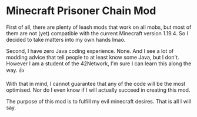 # Minecraft Prisoner Chain Mod

First of all, there are plenty of leash mods that work on all mobs, but most of them are not (yet) compatible with the current Minecraft version 1.19.4. So I decided to take matters into my own hands lmao.

Second, I have zero Java coding experience. None. And I see a lot of modding advice that tell people to at least know some Java, but I don't. However I am a student of the 42Network, I'm sure I can learn this along the way. :thumbsup:

With that in mind, I cannot guarantee that any of the code will be the most optimised. Nor do I even know if I will actually succeed in creating this mod.

The purpose of this mod is to fulfill my evil minecraft desires. That is all I will say.